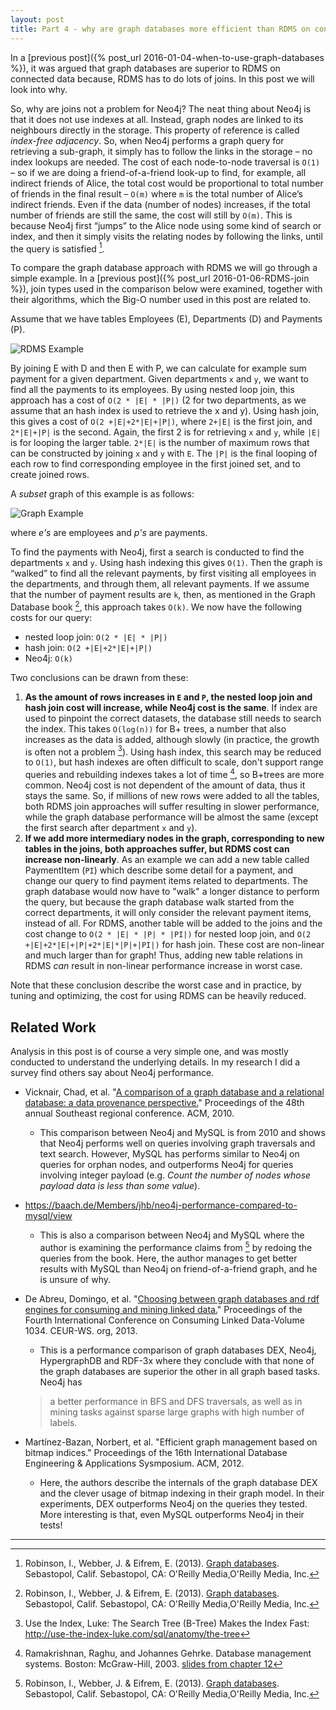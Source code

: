 ```yaml
---
layout: post
title: Part 4 - why are graph databases more efficient than RDMS on connected data
---
```

In a [previous post]({% post_url 2016-01-04-when-to-use-graph-databases %}), it was argued that graph databases are superior to RDMS on connected data because, RDMS has to do lots of joins. In this post we will look into why. 
  
So, why are joins not a problem for Neo4j? The neat thing about Neo4j is that it does not use indexes at all. Instead, graph nodes are linked to its neighbours directly in the storage. This property of reference is called *index-free adjacency*. So, when Neo4j performs a graph query for retrieving a sub-graph, it simply has to follow the links in the storage – no index lookups are needed. The cost of each node-to-node traversal is `O(1)` – so if we are doing a friend-of-a-friend look-up to find, for example, all indirect friends of Alice, the total cost would be proportional to total number of friends in the final result  – `O(m)` where `m` is the total number of Alice’s indirect friends. Even if the data (number of nodes) increases, if the total number of friends are still the same, the cost will still by `O(m)`. This is because Neo4j first “jumps” to the Alice node using some kind of search or index, and then it simply visits the relating nodes by following the links, until the query is satisfied [^1].

To compare the graph database approach with RDMS we will go through a simple example. In a [previous post]({% post_url 2016-01-06-RDMS-join %}), join types used in the comparison below were examined, together with their algorithms, which the Big-O number used in this post are related to.

Assume that we have tables Employees (E), Departments (D) and Payments (P).

![RDMS Example][employee_rdms]

By joining E with D and then E with P, we can calculate for example sum payment for a given department. Given departments `x` and `y`, we want to find all the payments to its employees. By using nested loop join, this approach has a cost of `O(2 * |E| * |P|)` (2 for two departments, as we assume that an hash index is used to retrieve the x and y). Using hash join, this gives a cost of `O(2 +|E|+2*|E|+|P|)`, where `2+|E|` is the first join, and `2*|E|+|P|` is the second. Again, the first 2 is for retrieving `x` and `y`, while `|E|` is for looping the larger table. `2*|E|` is the number of maximum rows that can be constructed by joining `x` and `y` with `E`. The `|P|` is the final looping of each row to find corresponding employee in the first joined set, and to create joined rows.

A *subset* graph of this example is as follows:

![Graph Example][employee_graph]

where *e's* are employees and *p's* are payments.

 To find the payments with Neo4j, first a search is conducted to find the departments `x` and `y`. Using hash indexing this gives `O(1)`. Then the graph is “walked” to find all the relevant payments, by first visiting all employees in the departments, and through them, all relevant payments. If we assume that the number of payment results are `k`, then, as mentioned in the Graph Database book [^1], this approach takes `O(k)`. We now have the following costs for our query:

* nested loop join: `O(2 * |E| * |P|)`
* hash join: `O(2 +|E|+2*|E|+|P|)`
* Neo4j: `O(k)`

Two conclusions can be drawn from these:

1. **As the amount of rows increases in `E` and `P`, the nested loop join and hash join cost will increase, while Neo4j cost is the same**. If index are used to pinpoint the correct datasets, the database still needs to search the index. This takes `O(log(n))` for B+ trees, a number that also increases as the data is added, although slowly (in practice, the growth is often not a problem [^2]). Using hash index, this search may be reduced to `O(1)`, but hash indexes are often difficult to scale, don't support range queries and rebuilding indexes takes a lot of time [^3], so B+trees are more common. Neo4j cost is not dependent of the amount of data, thus it stays the same. So, if millions of new rows were added to all the tables, both RDMS join approaches will suffer resulting in slower performance, while the graph database performance will be almost the same (except the first search after department `x` and `y`).
2. **If we add more intermediary nodes in the graph, corresponding to new tables in the joins, both approaches suffer, but RDMS cost can increase non-linearly**. As an example we can add a new table called PaymentItem (`PI`) which describe some detail for a payment, and change our query to find payment items related to departments. The graph database would now have to "walk" a longer distance to perform the query, but because the graph database walk started from the correct departments, it will only consider the relevant payment items, instead of all. For RDMS, another table will be added to the joins and the cost change to `O(2 * |E| * |P| * |PI|)` for nested loop join, and `O(2 +|E|+2*|E|+|P|+2*|E|*|P|+|PI|)` for hash join. These cost are non-linear and much larger than for graph! Thus, adding new table relations in RDMS *can* result in non-linear performance increase in worst case.

Note that these conclusion describe the worst case and in practice, by tuning and optimizing, the cost for using RDMS can be heavily reduced.


## Related Work
Analysis in this post is of course a very simple one, and was mostly conducted to understand the underlying details. In my research I did a survey find others say about Neo4j performance.

* Vicknair, Chad, et al. "[A comparison of a graph database and a relational database: a data provenance perspective.](http://www.cs.olemiss.edu/~ychen/publications/conference/vicknair_acmse10.pdf)" Proceedings of the 48th annual Southeast regional conference. ACM, 2010.
  * This comparison between Neo4j and MySQL is from 2010 and shows that Neo4j performs well on queries involving graph traversals and text search. However, MySQL has performs similar to Neo4j on queries for orphan nodes, and outperforms Neo4j for queries involving integer payload (e.g. _Count the number of nodes whose payload data is less than some value_).
* <https://baach.de/Members/jhb/neo4j-performance-compared-to-mysql/view>
  * This is also a comparison between Neo4j and MySQL where the author is examining the performance claims from [^1] by redoing the queries from the book. Here, the author manages to get better results with MySQL than Neo4j on friend-of-a-friend graph, and he is unsure of why.
* De Abreu, Domingo, et al. "[Choosing between graph databases and rdf engines for consuming and mining linked data.](http://citeseerx.ist.psu.edu/viewdoc/download?doi=10.1.1.383.2534&rep=rep1&type=pdf)" Proceedings of the Fourth International Conference on Consuming Linked Data-Volume 1034. CEUR-WS. org, 2013.
  * This is a performance comparison of graph databases DEX, Neo4j, HypergraphDB and RDF-3x where they conclude with that none of the graph databases are superior the other in all graph based tasks. Neo4j has

  > a better performance in BFS and DFS traversals, as well as in mining tasks against sparse large graphs with high number of labels.

* Martínez-Bazan, Norbert, et al. "Efficient graph management based on bitmap indices." Proceedings of the 16th International Database Engineering & Applications Sysmposium. ACM, 2012.
  * Here, the authors describe the internals of the graph database DEX and the clever usage of bitmap indexing in their graph model. In their experiments, DEX outperforms Neo4j on the queries they tested. More interesting is that, even MySQL outperforms Neo4j in their tests!

[employee_rdms]: {{site.url}}/assets/employee_rdms.png "RDMS Example"
[employee_graph]: {{site.url}}/assets/employee_graph.png "Graph Example"

---

[^1]: Robinson, I., Webber, J. & Eifrem, E. (2013). [Graph databases](http://graphdatabases.com). Sebastopol, Calif. Sebastopol, CA: O'Reilly Media,O'Reilly Media, Inc.
[^2]: Use the Index, Luke: The Search Tree (B-Tree) Makes the Index Fast: <http://use-the-index-luke.com/sql/anatomy/the-tree>
[^3]: Ramakrishnan, Raghu, and Johannes Gehrke. Database management systems. Boston: McGraw-Hill, 2003. [slides from chapter 12](http://www.slideshare.net/koolkampus/ch12)
